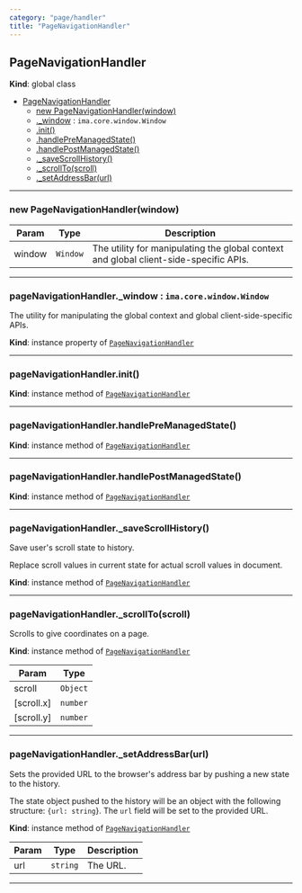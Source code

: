 ```yaml
---
category: "page/handler"
title: "PageNavigationHandler"
---
```


## PageNavigationHandler&nbsp;<a name="PageNavigationHandler" href="https://github.com/seznam/ima/tree/17.0.0-rc.5/page/handler/PageNavigationHandler.js#L17" target="_blank"><span class="icon"><i class="fas fa-external-link-alt fa-xs"></i></span></a>
**Kind**: global class  

* [PageNavigationHandler](#PageNavigationHandler)
    * [new PageNavigationHandler(window)](#new_PageNavigationHandler_new)
    * [._window](#PageNavigationHandler+_window) : <code>ima.core.window.Window</code>
    * [.init()](#PageNavigationHandler+init)
    * [.handlePreManagedState()](#PageNavigationHandler+handlePreManagedState)
    * [.handlePostManagedState()](#PageNavigationHandler+handlePostManagedState)
    * [._saveScrollHistory()](#PageNavigationHandler+_saveScrollHistory)
    * [._scrollTo(scroll)](#PageNavigationHandler+_scrollTo)
    * [._setAddressBar(url)](#PageNavigationHandler+_setAddressBar)


* * *

### new PageNavigationHandler(window)&nbsp;<a name="new_PageNavigationHandler_new"></a>

| Param | Type | Description |
| --- | --- | --- |
| window | <code>Window</code> | The utility for manipulating the global context        and global client-side-specific APIs. |


* * *

### pageNavigationHandler.\_window : <code>ima.core.window.Window</code>&nbsp;<a name="PageNavigationHandler+_window" href="https://github.com/seznam/ima/tree/17.0.0-rc.5/page/handler/PageNavigationHandler.js#L26" target="_blank"><span class="icon"><i class="fas fa-external-link-alt fa-xs"></i></span></a>
The utility for manipulating the global context and global
client-side-specific APIs.

**Kind**: instance property of [<code>PageNavigationHandler</code>](#PageNavigationHandler)  

* * *

### pageNavigationHandler.init()&nbsp;<a name="PageNavigationHandler+init" href="https://github.com/seznam/ima/tree/17.0.0-rc.5/page/handler/PageNavigationHandler.js#L32" target="_blank"><span class="icon"><i class="fas fa-external-link-alt fa-xs"></i></span></a>
**Kind**: instance method of [<code>PageNavigationHandler</code>](#PageNavigationHandler)  

* * *

### pageNavigationHandler.handlePreManagedState()&nbsp;<a name="PageNavigationHandler+handlePreManagedState" href="https://github.com/seznam/ima/tree/17.0.0-rc.5/page/handler/PageNavigationHandler.js#L44" target="_blank"><span class="icon"><i class="fas fa-external-link-alt fa-xs"></i></span></a>
**Kind**: instance method of [<code>PageNavigationHandler</code>](#PageNavigationHandler)  

* * *

### pageNavigationHandler.handlePostManagedState()&nbsp;<a name="PageNavigationHandler+handlePostManagedState" href="https://github.com/seznam/ima/tree/17.0.0-rc.5/page/handler/PageNavigationHandler.js#L67" target="_blank"><span class="icon"><i class="fas fa-external-link-alt fa-xs"></i></span></a>
**Kind**: instance method of [<code>PageNavigationHandler</code>](#PageNavigationHandler)  

* * *

### pageNavigationHandler.\_saveScrollHistory()&nbsp;<a name="PageNavigationHandler+_saveScrollHistory" href="https://github.com/seznam/ima/tree/17.0.0-rc.5/page/handler/PageNavigationHandler.js#L84" target="_blank"><span class="icon"><i class="fas fa-external-link-alt fa-xs"></i></span></a>
Save user's scroll state to history.

Replace scroll values in current state for actual scroll values in
document.

**Kind**: instance method of [<code>PageNavigationHandler</code>](#PageNavigationHandler)  

* * *

### pageNavigationHandler.\_scrollTo(scroll)&nbsp;<a name="PageNavigationHandler+_scrollTo" href="https://github.com/seznam/ima/tree/17.0.0-rc.5/page/handler/PageNavigationHandler.js#L105" target="_blank"><span class="icon"><i class="fas fa-external-link-alt fa-xs"></i></span></a>
Scrolls to give coordinates on a page.

**Kind**: instance method of [<code>PageNavigationHandler</code>](#PageNavigationHandler)  

| Param | Type |
| --- | --- |
| scroll | <code>Object</code> | 
| [scroll.x] | <code>number</code> | 
| [scroll.y] | <code>number</code> | 


* * *

### pageNavigationHandler.\_setAddressBar(url)&nbsp;<a name="PageNavigationHandler+_setAddressBar" href="https://github.com/seznam/ima/tree/17.0.0-rc.5/page/handler/PageNavigationHandler.js#L121" target="_blank"><span class="icon"><i class="fas fa-external-link-alt fa-xs"></i></span></a>
Sets the provided URL to the browser's address bar by pushing a new
state to the history.

The state object pushed to the history will be an object with the
following structure: <code>{url: string</code>}. The <code>url</code> field will
be set to the provided URL.

**Kind**: instance method of [<code>PageNavigationHandler</code>](#PageNavigationHandler)  

| Param | Type | Description |
| --- | --- | --- |
| url | <code>string</code> | The URL. |


* * *

